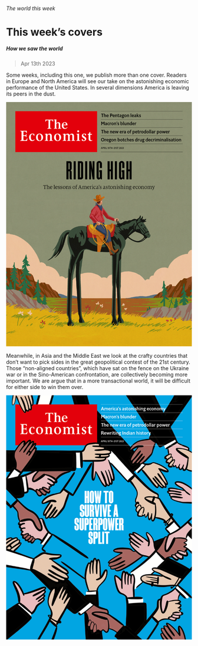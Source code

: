 ###### The world this week

# This week’s covers 

##### How we saw the world 

> Apr 13th 2023 

Some weeks, including this one, we publish more than one cover. Readers in Europe and North America will see our take on the astonishing economic performance of the United States. In several dimensions America is leaving its peers in the dust. 

![image](images/20230415_DE_US.jpg) 





Meanwhile, in Asia and the Middle East we look at the crafty countries that don’t want to pick sides in the great geopolitical contest of the 21st century. Those “non-aligned countries”, which have sat on the fence on the Ukraine war or in the Sino-American confrontation, are collectively becoming more important. We are argue that in a more transactional world, it will be difficult for either side to win them over.

![image](images/20230415_DE_ME.jpg) 




